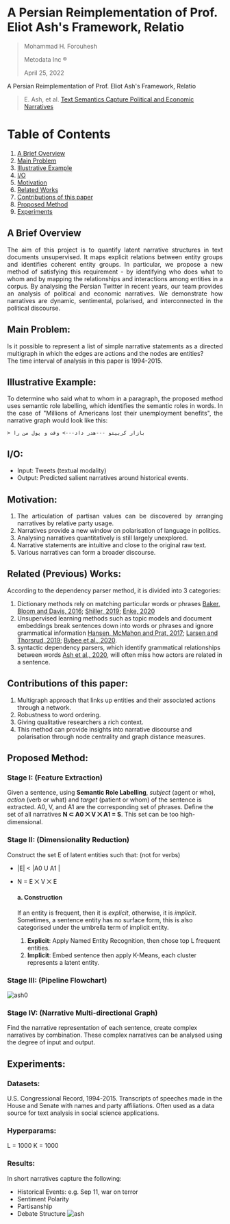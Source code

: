 # A Persian Reimplementation of Prof. Eliot Ash's Framework, Relatio
 
> Mohammad H. Forouhesh
> 
> Metodata Inc ®
> 
> April 25, 2022

A Persian Reimplementation of Prof. Eliot Ash's Framework, Relatio
> E. Ash, et al. [Text Semantics Capture Political and Economic Narratives](https://arxiv.org/abs/2108.01720)

# Table of Contents
1. [A Brief Overview](#summary)
2. [Main Problem](#tpa_main)
3. [Illustrative Example](#tpa_example)
4. [I/O](#tpa_io)
5. [Motivation](#tpa_motiv)
6. [Related Works](#tpa_lit)
7. [Contributions of this paper](#tpa_contribution)
8. [Proposed Method](#tpa_method)
9. [Experiments](#tpa_exp)

## A Brief Overview <a name="summary"></a>
  <div style="text-align: justify"> The aim of this project is to quantify latent narrative structures in text documents unsupervised. It maps explicit relations between entity groups and identifies coherent entity groups. In particular, we propose a new method of satisfying this requirement - by identifying who does what to whom and by mapping the relationships and interactions among entities in a corpus. By analysing the Persian Twitter in recent years, our team provides an analysis of political and economic narratives. We demonstrate how narratives are dynamic, sentimental, polarised, and interconnected in the political discourse. </div> 

## Main Problem: <a name="tpa_main"></a>
   <div style="text-align: justify"> Is it possible to represent a list of simple narrative statements as a directed multigraph in which the edges are actions and the nodes are entities? </div> 

   <div style="text-align: justify"> The time interval of analysis in this paper is 1994-2015.  </div>

## Illustrative Example: <a name="tpa_example"></a>
   <div style="text-align: justify"> To determine who said what to whom in a paragraph, the proposed method uses semantic role labelling, which identifies the semantic roles in words. In the case of "Millions of Americans lost their unemployment benefits", the narrative graph would look like this:  </div>
    
    > بازار کریپتو ---هدر داد---> وقت و پول من را

## I/O: <a name="tpa_io"></a>
  * Input: Tweets (textual modality)
  * Output: Predicted salient narratives around historical events.

## Motivation: <a name="tpa_motiv"></a>
1. <div style="text-align: justify"> The articulation of partisan values can be discovered by arranging narratives by relative party usage.  </div> 
2. <div style="text-align: justify"> Narratives provide a new window on polarisation of language in politics. </div>
3. <div style="text-align: justify"> Analysing narratives quantitatively is still largely unexplored. </div>
4. <div style="text-align: justify"> Narrative statements are intuitive and close to the original raw text. </div>
5. <div style="text-align: justify"> Various narratives can form a broader discourse. </div>

## Related (Previous) Works: <a name="tpa_lit"></a>
According to the dependency parser method, it is divided into 3 categories:
1. Dictionary methods rely on matching particular words or phrases [Baker, Bloom and Davis, 2016](https://academic.oup.com/qje/article/131/4/1593/2468873); [Shiller, 2019](https://press.princeton.edu/books/hardcover/9780691182292/narrative-economics); [Enke, 2020](https://www.journals.uchicago.edu/doi/abs/10.1086/708857)
2. Unsupervised learning methods such as topic models and document embeddings break sentences down into words or phrases and ignore grammatical information [Hansen, McMahon and Prat, 2017](https://academic.oup.com/qje/article-abstract/133/2/801/4582916); [Larsen and Thorsrud, 2019](https://ideas.repec.org/a/eee/econom/v210y2019i1p203-218.html); [Bybee et al., 2020](https://www.nber.org/system/files/working_papers/w26648/w26648.pdf).
3. syntactic dependency parsers, which identify grammatical relationships between words [Ash et al., 2020](https://ieeexplore.ieee.org/document/9346539/), will often miss how actors are related in a sentence.

## Contributions of this paper: <a name="tpa_contribution"></a>
1. Multigraph approach that links up entities and their associated actions through a network. 
2. Robustness to word ordering.
3. Giving qualitative researchers a rich context. 
4. This method can provide insights into narrative discourse and polarisation through node centrality and graph distance measures.

## Proposed Method: <a name="tpa_method"></a>
### Stage I: (Feature Extraction) 
Given a sentence, using **Semantic Role Labelling**, *subject* (agent or who), *action* (verb or what) and *target* (patient or whom) of the sentence is extracted. A0, V, and A1 are the corresponding set of phrases. Define the set of all narratives **N ⊂ A0 ⨉ V ⨉ A1 = S**. This set can be too high-dimensional.

### Stage II: (Dimensionality Reduction)
Construct the set E of latent entities such that: (not for verbs)
* |E| < |A0 U A1 |
* N = E ⨉ V ⨉ E

  #### a. Construction
  If an entity is frequent, then it is *explicit*, otherwise, it is *implicit*. Sometimes, a sentence entity has no surface form, this is also categorised under the umbrella term of implicit entity.
  1. **Explicit**: Apply Named Entity Recognition, then chose top L frequent entities. 
  2. **Implicit**: Embed sentence then apply K-Means, each cluster represents a latent entity.

### Stage III: (Pipeline Flowchart)
![ash0](https://user-images.githubusercontent.com/17898264/166262804-d5f74ccc-af92-404e-a076-76560c1ea3f4.png)

### Stage IV: (Narrative Multi-directional Graph)
Find the narrative representation of each sentence, create complex narratives by combination. These complex narratives can be analysed using the degree of input and output.

## Experiments: <a name="tpa_exp"></a>
### Datasets:
U.S. Congressional Record, 1994-2015. Transcripts of speeches made in the House and Senate with names and party affiliations. Often used as a data source for text analysis in social science applications.
### Hyperparams: 
L = 1000
K = 1000

### Results: 
In short narratives capture the following: 
* Historical Events: e.g. Sep 11, war on terror
* Sentiment Polarity
* Partisanship
* Debate Structure
![ash](https://user-images.githubusercontent.com/17898264/166263543-782bf1ae-d4d0-4e48-b2cf-eb4aa7b72e07.png)
